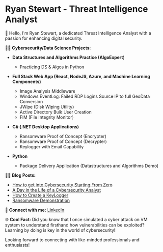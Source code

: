 # Ryan Stewart - Threat Intelligence Analyst

👋 Hello, I'm Ryan Stewart, a dedicated Threat Intelligence Analyst with a passion for enhancing digital security.

👨‍💻 **Cybersecurity/Data Science Projects:**

- **Data Structures and Algorithms Practice (AlgoExpert)**
  - Practicing DS & Algos in Python

- **Full Stack Web App (React, NodeJS, Azure, and Machine Learning Components)**
  - Image Analysis Middleware
  - Windows EventLog: Failed RDP Logins Source IP to full GeoData Conversion
  - JWipe (Disk Wiping Utility)
  - Active Directory Bulk User Creation
  - FIM (File Integrity Monitor)

- **C# (.NET Desktop Applications)**
  - Ransomware Proof of Concept (Encrypter)
  - Ransomware Proof of Concept (Decrypter)
  - Keylogger with Email Capability

- **Python**
  - Package Delivery Application (Datastructures and Algorithms Demo)

👨‍💻 **Blog Posts:**

- [How to get into Cybersecurity Starting From Zero](#)
- [A Day in the Life of a Cybersecurity Analyst](#)
- [How to Create a KeyLogger](#)
- [Ransomware Demonstration](#)

🤝 **Connect with me:**
[LinkedIn](https://www.linkedin.com/in/ryan-stewart-clt21)

🌐 **Cool Fact:** Did you know that I once simulated a cyber attack on VM system to understand firsthand how vulnerabilities can be exploited? Learning by doing is key in the world of cybersecurity!

Looking forward to connecting with like-minded professionals and enthusiasts!
